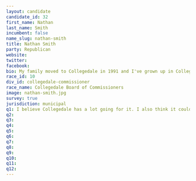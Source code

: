 ```yaml
---
layout: candidate
candidate_id: 32
first_name: Nathan
last_name: Smith
incumbent: false
name_slug: nathan-smith
title: Nathan Smith
party: Republican
website: 
twitter: 
facebook: 
bio: My family moved to Collegedale in 1991 and I've grown up in Collegedale and spent a good amount of time in the area. I graduated from SAU with a business degree and own a business on Main Street in downtown Chattanooga called Set in Stone. Set in Stone is a concrete design company that is passionate about making beautiful useful objects that serve and enrich lives. You can find out more about his work at www.concretecaster.com
race_id: 10
div_id: collegedale-commissioner
race_name: Collegedale Board of Commissioners
image: nathan-smith.jpg
survey: true
jurisdiction: municipal
q1: I believe Collegedale has a lot going for it. I also think it could be said that Collegedale is suffering from a small identity crisis at the moment. Can anyone tell me where the center of the city is? It is time for the city to develop a true center and a vibrant core; a place where people of all ages can gather and share a real sense of community. I'd like to help make that happen.<br><br>I know the ballots have already been printed and its too late to take my name off the ticket...but I would if I could. I'm willing to get involved and would like to help the city of Collegedale grow in a good and responsible way. I'm realizing that I need to focus my time on my family and my business for now. That being said...I endorse Ethan White and encourage all who were supporting me to cast your vote for Ethan.
q2: 
q3: 
q4: 
q5: 
q6: 
q7: 
q8: 
q9: 
q10: 
q11: 
q12: 
---
```


